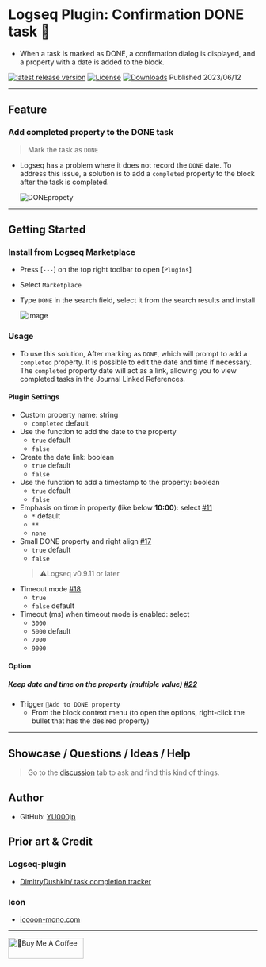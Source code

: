 # Logseq Plugin: Confirmation DONE task 💪

- When a task is marked as DONE, a confirmation dialog is displayed, and a property with a date is added to the block.

[![latest release version](https://img.shields.io/github/v/release/YU000jp/logseq-plugin-confirmation-done-task)](https://github.com/YU000jp/logseq-plugin-confirmation-done-task/releases)
[![License](https://img.shields.io/github/license/YU000jp/logseq-plugin-confirmation-done-task?color=blue)](https://github.com/YU000jp/logseq-plugin-confirmation-done-task/LICENSE)
[![Downloads](https://img.shields.io/github/downloads/YU000jp/logseq-plugin-confirmation-done-task/total.svg)](https://github.com/YU000jp/logseq-plugin-confirmation-done-task/releases)
 Published 2023/06/12

---

## Feature

### Add completed property to the DONE task

> Mark the task as `DONE`

- Logseq has a problem where it does not record the `DONE` date. To address this issue, a solution is to add a `completed` property to the block after the task is completed. 

   ![DONEpropety](https://github.com/YU000jp/logseq-plugin-confirmation-done-task/assets/111847207/2e7a224f-6efe-4f30-91d9-0e020c2274ce)

---

## Getting Started

### Install from Logseq Marketplace

- Press [`---`] on the top right toolbar to open [`Plugins`]
- Select `Marketplace`
- Type `DONE` in the search field, select it from the search results and install

   ![image](https://github.com/YU000jp/logseq-plugin-confirmation-done-task/assets/111847207/4b1e6c54-16a9-40d7-98dc-61478b2023cc)

### Usage

- To use this solution, After marking as `DONE`, which will prompt to add a `completed` property. It is possible to edit the date and time if necessary. The `completed` property date will act as a link, allowing you to view completed tasks in the Journal Linked References.

#### Plugin Settings

- Custom property name: string
  - `completed` default
- Use the function to add the date to the property
  - `true` default
  - `false`
- Create the date link: boolean
  - `true` default
  - `false`
- Use the function to add a timestamp to the property: boolean
  - `true` default
  - `false`
- Emphasis on time in property (like below **10:00**): select [#11](https://github.com/YU000jp/logseq-plugin-confirmation-done-task/issues/13)
  - `*` default
  - `**`
  - `none`
- Small DONE property and right align [#17](https://github.com/YU000jp/logseq-plugin-confirmation-done-task/issues/17)
  - `true` default
  - `false`
  > ⚠️Logseq v0.9.11 or later
- Timeout mode [#18](https://github.com/YU000jp/logseq-plugin-confirmation-done-task/issues/18)
  - `true`
  - `false` default
- Timeout (ms) when timeout mode is enabled: select
  - `3000`
  - `5000` default
  - `7000`
  - `9000`

#### Option

##### Keep date and time on the property (multiple value) [#22](https://github.com/YU000jp/logseq-plugin-confirmation-done-task/issues/22#issuecomment-1615900974)

- Trigger `💪Add to DONE property`
  - From the block context menu (to open the options, right-click the bullet that has the desired property)

---

## Showcase / Questions / Ideas / Help

> Go to the [discussion](https://github.com/YU000jp/logseq-plugin-confirmation-done-task/discussions) tab to ask and find this kind of things.

## Author

- GitHub: [YU000jp](https://github.com/YU000jp)

## Prior art & Credit

### Logseq-plugin

- [DimitryDushkin/ task completion tracker](https://github.com/DimitryDushkin/logseq-plugin-task-check-date)

### Icon

- [icooon-mono.com](https://icooon-mono.com/13942-%e3%83%9e%e3%83%83%e3%83%81%e3%83%a7%e3%81%ae%e3%82%a4%e3%83%a9%e3%82%b9%e3%83%884/)

---

<a href="https://www.buymeacoffee.com/yu000japan" target="_blank"><img src="https://cdn.buymeacoffee.com/buttons/v2/default-violet.png" alt="🍌Buy Me A Coffee" style="height: 42px;width: 152px" ></a>
